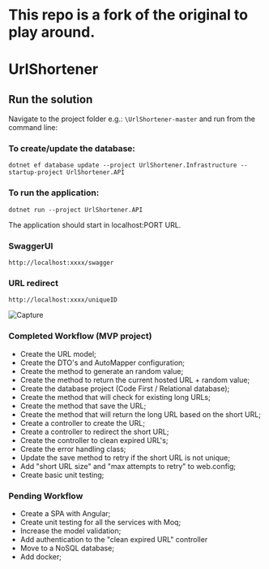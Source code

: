 # This repo is a fork of the original to play around.

# UrlShortener

## Run the solution

Navigate to the project folder e.g.: `\UrlShortener-master` and run from the command line:
### To create/update the database:
```Batchfile
dotnet ef database update --project UrlShortener.Infrastructure --startup-project UrlShortener.API
```


### To run the application:
```Batchfile
dotnet run --project UrlShortener.API
```


The application should start in localhost:PORT URL.

### SwaggerUI
`http://localhost:xxxx/swagger`

### URL redirect
`http://localhost:xxxx/uniqueID`

![Capture](https://user-images.githubusercontent.com/7429247/131897066-4a47e373-ec78-4fdc-9178-1a8cbfac9f8b.PNG)

### Completed Workflow (MVP project)
- Create the URL model;
- Create the DTO's and AutoMapper configuration;
- Create the method to generate an random value;
- Create the method to return the current hosted URL + random value;
- Create the database project (Code First / Relational database);
- Create the method that will check for existing long URLs;
- Create the method that save the URL;
- Create the method that will return the long URL based on the short URL;
- Create a controller to create the URL;
- Create a controller to redirect the short URL;
- Create the controller to clean expired URL's;
- Create the error handling class;
- Update the save method to retry if the short URL is not unique; 
- Add "short URL size" and "max attempts to retry" to web.config;
- Create basic unit testing;


### Pending Workflow
- Create a SPA with Angular;
- Create unit testing for all the services with Moq;
- Increase the model validation;
- Add authentication to the "clean expired URL" controller
- Move to a NoSQL database;
- Add docker;

